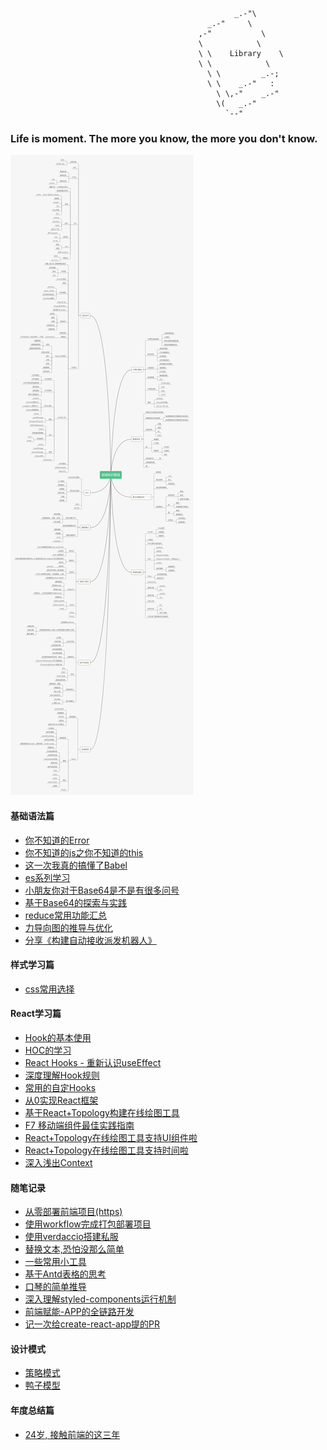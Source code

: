                                                      _.-"\
                                                _.-"     \
                                              ,-"           \
                                              \            \
                                              \ \    Library    \
                                              \ \            \
                                                \ \         _.-;
                                                \ \    _.-"   :
                                                  \ \,-"    _.-"
                                                  \(   _.-"
                                                    `--"

### Life is moment. The more you know, the more you don't know.


 ![image](./前端知识图谱.png)


#### 基础语法篇
* [你不知道的Error](./docs/views/JS基础/Error.md)
* [你不知道的js之你不知道的this](./docs/views/JS基础/This.md)
* [这一次我真的搞懂了Babel](./docs/views/JS基础/Babel.md)
* [es系列学习](./docs/views/JS基础/es系列.md)
* [小朋友你对于Base64是不是有很多问号](./docs/views/JS基础/file-base64.md)
* [基于Base64的探索与实践](./docs/views/JS基础/file-base64-2.md)
* [reduce常用功能汇总](./docs/views/JS基础/reduce.md)
* [力导向图的推导与优化](./docs/views/JS基础/performance.md)
* [分享《构建自动接收派发机器人》](./docs/views/JS基础/邮件机器人.md)


#### 样式学习篇
* [css常用选择](./docs/views/css样式/选择器.md)

#### React学习篇
* [Hook的基本使用](./docs/views/React篇/hooks.md)
* [HOC的学习](./docs/views/React篇/hoc.md)
* [React Hooks - 重新认识useEffect](./docs/views/React篇/HooksBestPractices.md)
* [深度理解Hook规则](./docs/views/React篇/hooksRule.md)
* [常用的自定Hooks](./docs/views/React篇/extraHooks.md)
* [从0实现React框架](./docs/views/React篇/Toy-React.md)
* [基于React+Topology构建在线绘图工具](./docs/views/React篇/react-editer.md)
* [F7 移动端组件最佳实践指南](./docs/views/React篇/framework7.md)
* [React+Topology在线绘图工具支持UI组件啦](./docs/views/React篇/react-editer2.md)
* [React+Topology在线绘图工具支持时间啦](./docs/views/React篇/react-editer3.md)
* [深入浅出Context](./docs/views/React篇/useContext.md)





#### 随笔记录

* [从零部署前端项目(https)](./docs/views/随笔记录/serviceHttps.md)
* [使用workflow完成打包部署项目](./docs/views/随笔记录/gitActions.md)
* [使用verdaccio搭建私服](./docs/views/随笔记录/verdaccio.md)
* [替换文本,恐怕没那么简单](./docs/views/随笔记录/searchAndReplace.md)
* [一些常用小工具](./docs/views/随笔记录/someTools.md)
* [基于Antd表格的思考](./docs/views/随笔记录/antd-table.md)
* [口琴的简单推导](./docs/views/随笔记录/music.md)
* [深入理解styled-components运行机制](./docs/views/随笔记录/styled-components.md)
* [前端赋能-APP的全链路开发](./docs/views/随笔记录/app-build.md)
* [记一次给create-react-app提的PR](./docs/views/随笔记录/css-build.md)

#### 设计模式

* [策略模式](./docs/views/设计模式/策略模式.md)
* [鸭子模型](./docs/views/设计模式/duck.md)

#### 年度总结篇
* [24岁, 接触前端的这三年](./docs/guide/review/2020.md)

